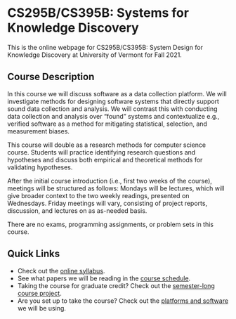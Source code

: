# CS295B/CS395B: Systems for Knowledge Discovery

This is the online webpage for CS295B/CS395B: System Design for Knowledge Discovery at University of Vermont for Fall 2021.

## Course Description
In this course we will discuss software as a data collection platform. We will investigate methods for designing software systems that directly support sound data collection and analysis. We will contrast this with conducting data collection and analysis over “found” systems and contextualize e.g., verified software as a method for mitigating statistical, selection, and measurement biases. 

This course will double as a research methods for computer science course. Students will practice identifying research questions and hypotheses and discuss both empirical and theoretical methods for validating hypotheses.

After the initial course introduction (i.e., first two weeks of the course), meetings will be structured as follows: Mondays will be lectures, which will give broader context to the two weekly readings, presented on Wednesdays. Friday meetings will vary, consisting of project reports, discussion, and lectures on as as-needed basis. 

There are no exams, programming assignments, or problem sets in this course.  

## Quick Links

- Check out the [online syllabus](syllabus.md).
- See what papers we will be reading in the [course schedule](schedule.md).
- Taking the course for graduate credit? Check out the [semester-long course project](course_project.md).
- Are you set up to take the course? Check out the [platforms and software](syllabus.html#platforms-and-software) we will be using.
